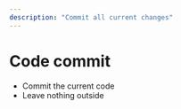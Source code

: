 ```yaml
---
description: "Commit all current changes"
---
```


# Code commit

- Commit the current code
- Leave nothing outside
